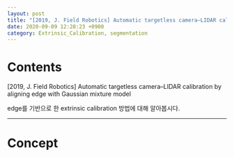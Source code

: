 ```yaml
---
layout: post
title: "[2019, J. Field Robotics] Automatic targetless camera–LIDAR calibration by aligning edge with Gaussian mixture model"
date: 2020-09-09 12:28:23 +0900
category: Extrinsic_Calibration, segmentation
---
```

# Contents

[2019, J. Field Robotics] Automatic targetless camera–LIDAR calibration by aligning edge with Gaussian mixture model

edge를 기반으로 한 extrinsic calibration 방법에 대해 알아봅시다.

---

# Concept
